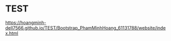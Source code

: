 # TEST
https://hoangminh-dell7566.github.io/TEST/Bootstrap_PhamMinhHoang_61131788/website/index.html
